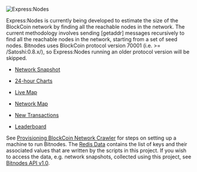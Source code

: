 ![Express:Nodes](http://104.131.156.43:9000/assets/img/exp-nodes.png "Express:Nodes")

Express:Nodes is currently being developed to estimate the size of the BlockCoin network by finding all the reachable nodes in the network. The current methodology involves sending [getaddr] messages recursively to find all the reachable nodes in the network, starting from a set of seed nodes. Bitnodes uses BlockCoin protocol version 70001 (i.e. >= /Satoshi:0.8.x/), so Express:Nodes running an older protocol version will be skipped.

* [Network Snapshot](https://bitnodes.21.co/nodes/)

* [24-hour Charts](https://bitnodes.21.co/dashboard/)

* [Live Map](https://bitnodes.21.co/nodes/live-map/)

* [Network Map](https://bitnodes.21.co/nodes/network-map/)

* [New Transactions](https://bitnodes.21.co/dashboard/transactions/)

* [Leaderboard](https://bitnodes.21.co/nodes/leaderboard/)

See [Provisioning BlockCoin Network Crawler](https://github.com/ayeowch/bitnodes/wiki/Provisioning-Bitcoin-Network-Crawler) for steps on setting up a machine to run Bitnodes. The [Redis Data](https://github.com/ayeowch/bitnodes/wiki/Redis-Data) contains the list of keys and their associated values that are written by the scripts in this project. If you wish to access the data, e.g. network snapshots, collected using this project, see [Bitnodes API v1.0](https://bitnodes.21.co/api/).

